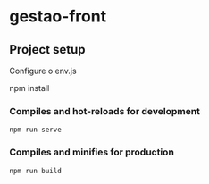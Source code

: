 # gestao-front

## Project setup

Configure o env.js

npm install

### Compiles and hot-reloads for development
```
npm run serve
```

### Compiles and minifies for production
```
npm run build
```
